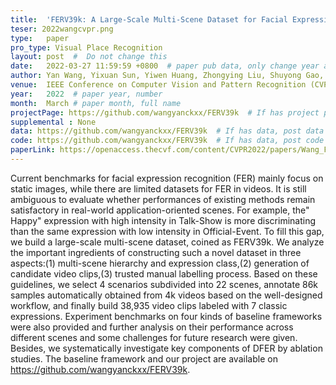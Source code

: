 ```yaml
---
title:  'FERV39k: A Large-Scale Multi-Scene Dataset for Facial Expression Recognition in Videos'  #  Paper title, covered by ''
teser: 2022wangcvpr.png
type:   paper
pro_type: Visual Place Recognition
layout: post  #  Do not change this
date:   2022-03-27 11:59:59 +0800  # paper pub data, only change year and month according to this format
author: Yan Wang, Yixuan Sun, Yiwen Huang, Zhongying Liu, Shuyong Gao, Wei Zhang, Weifeng Ge, Wenqiang Zhang  # authors information
venue:  IEEE Conference on Computer Vision and Pattern Recognition (CVPR 2022) (CCF A) # Where it be, ICCV and CVPR remove IEEE Conference on,
year:   2022  # paper year, number
month:  March # paper month, full name
projectPage: https://github.com/wangyanckxx/FERV39k  # If has project page, link here, otherwise None
supplemental : None
data: https://github.com/wangyanckxx/FERV39k  # If has data, post data link here, otherwise None
code: https://github.com/wangyanckxx/FERV39k  # If has data, post code link here, otherwise None
paperLink: https://openaccess.thecvf.com/content/CVPR2022/papers/Wang_FERV39k_A_Large-Scale_Multi-Scene_Dataset_for_Facial_Expression_Recognition_in_CVPR_2022_paper.pdf # post paper pdf link here
---
```


Current benchmarks for facial expression recognition (FER) mainly focus on static images, while there are limited datasets for FER in videos. It is still ambiguous to evaluate whether performances of existing methods remain satisfactory in real-world application-oriented scenes. For example, the" Happy" expression with high intensity in Talk-Show is more discriminating than the same expression with low intensity in Official-Event. To fill this gap, we build a large-scale multi-scene dataset, coined as FERV39k. We analyze the important ingredients of constructing such a novel dataset in three aspects:(1) multi-scene hierarchy and expression class,(2) generation of candidate video clips,(3) trusted manual labelling process. Based on these guidelines, we select 4 scenarios subdivided into 22 scenes, annotate 86k samples automatically obtained from 4k videos based on the well-designed workflow, and finally build 38,935 video clips labeled with 7 classic expressions. Experiment benchmarks on four kinds of baseline frameworks were also provided and further analysis on their performance across different scenes and some challenges for future research were given. Besides, we systematically investigate key components of DFER by ablation studies. The baseline framework and our project are available on https://github.com/wangyanckxx/FERV39k.